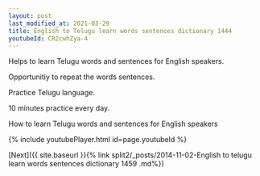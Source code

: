 ```yaml
---
layout: post
last_modified_at: 2021-03-29
title: English to Telugu learn words sentences dictionary 1444 
youtubeId: CR2cwhZya-4
---
```

 
 
Helps to learn Telugu words and sentences for English speakers.

Opportunitiy to repeat the words sentences. 

Practice Telugu language. 
 
10 minutes practice every day. 
 
How to learn Telugu words and sentences for English speakers 
 
{% include youtubePlayer.html id=page.youtubeId %}
 
 
[Next]({{ site.baseurl }}{% link  split2/_posts/2014-11-02-English to telugu learn words sentences dictionary 1459 .md%})
 
